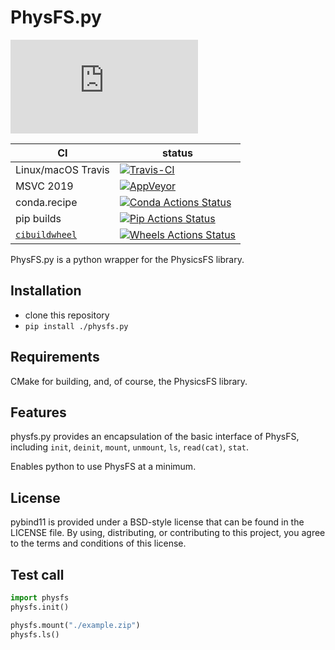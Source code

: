 PhysFS.py
==============

![github-stars][stars-badge]

|      CI              | status |
|----------------------|--------|
| Linux/macOS Travis   | [![Travis-CI][travis-badge]][travis-link] |
| MSVC 2019            | [![AppVeyor][appveyor-badge]][appveyor-link] |
| conda.recipe         | [![Conda Actions Status][actions-conda-badge]][actions-conda-link] |
| pip builds           | [![Pip Actions Status][actions-pip-badge]][actions-pip-link] |
| [`cibuildwheel`][]   | [![Wheels Actions Status][actions-wheels-badge]][actions-wheels-link] |

[gitter-badge]:            https://badges.gitter.im/pybind/Lobby.svg
[stars-badge]:             https://img.shields.io/github/stars/shabbywu/physfs.py?style=social
[actions-badge]:           https://github.com/shabbywu/physfs.py/workflows/Tests/badge.svg
[actions-conda-link]:      https://github.com/shabbywu/physfs.py/actions?query=workflow%3A%22Conda
[actions-conda-badge]:     https://github.com/shabbywu/physfs.py/workflows/Conda/badge.svg
[actions-pip-link]:        https://github.com/shabbywu/physfs.py/actions?query=workflow%3A%22Pip
[actions-pip-badge]:       https://github.com/shabbywu/physfs.py/workflows/Pip/badge.svg
[actions-wheels-link]:     https://github.com/shabbywu/physfs.py/actions?query=workflow%3AWheels
[actions-wheels-badge]:    https://github.com/shabbywu/physfs.py/workflows/Wheels/badge.svg
[travis-link]:             https://travis-ci.org/shabbywu/physfs.py
[travis-badge]:            https://travis-ci.org/shabbywu/physfs.py.svg?branch=master&status=passed
[appveyor-link]:           https://ci.appveyor.com/project/shabbywu/physfs.py
<!-- TODO: get a real badge link for appveyor -->
[appveyor-badge]:          https://travis-ci.org/shabbywu/physfs.py.svg?branch=master&status=passed
[`cibuildwheel`]:          https://cibuildwheel.readthedocs.io

PhysFS.py is a python wrapper for the PhysicsFS library.

Installation
------------

 - clone this repository
 - `pip install ./physfs.py`

Requirements
------------
CMake for building, and, of course, the PhysicsFS library.

Features
------------
physfs.py provides an encapsulation of the basic interface of PhysFS, including `init`, `deinit`, `mount`, `unmount`, `ls`, `read(cat)`, `stat`.

Enables python to use PhysFS at a minimum.

License
-------

pybind11 is provided under a BSD-style license that can be found in the LICENSE
file. By using, distributing, or contributing to this project, you agree to the
terms and conditions of this license.

Test call
---------

```python
import physfs
physfs.init()

physfs.mount("./example.zip")
physfs.ls()
```
